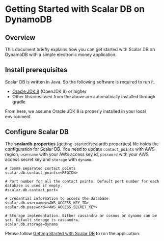 # Getting Started with Scalar DB on DynamoDB

## Overview
This document briefly explains how you can get started with Scalar DB on DynamoDB with a simple electronic money application.
## Install prerequisites

Scalar DB is written in Java. So the following software is required to run it.

* [Oracle JDK 8](https://www.oracle.com/technetwork/java/javase/downloads/jdk8-downloads-2133151.html) (OpenJDK 8) or higher
* Other libraries used from the above are automatically installed through gradle
        
From here, we assume Oracle JDK 8 is properly installed in your local environment.

## Configure Scalar DB
    
The **scalardb.properties** (getting-started/scalardb.properties) file holds the configuration for Scalar DB. You need to update `contact_points` with AWS region, `username` with your AWS access key id, `password` with your AWS access secret key and `storage` with `dynamo`.
```
# Comma separated contact points
scalar.db.contact_points=<REGION>

# Port number for all the contact points. Default port number for each database is used if empty.
#scalar.db.contact_port=

# Credential information to access the database
scalar.db.username=<AWS_ACCESS_KEY_ID>
scalar.db.password=<AWS_ACCESS_SECRET_KEY>

# Storage implementation. Either cassandra or cosmos or dynamo can be set. Default storage is cassandra.
scalar.db.storage=dynamo
```

Please follow [Getting Started with Scalar DB](getting-started-with-scalardb.md) to run the application.
